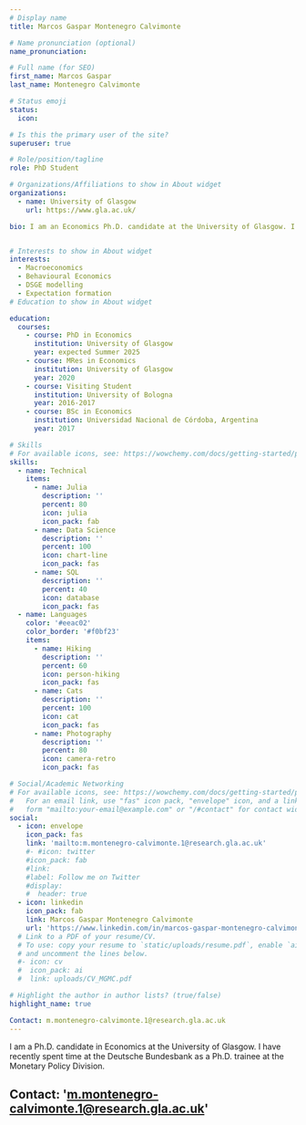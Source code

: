 ```yaml
---
# Display name
title: Marcos Gaspar Montenegro Calvimonte

# Name pronunciation (optional)
name_pronunciation: 

# Full name (for SEO)
first_name: Marcos Gaspar
last_name: Montenegro Calvimonte

# Status emoji
status:
  icon:

# Is this the primary user of the site?
superuser: true

# Role/position/tagline
role: PhD Student

# Organizations/Affiliations to show in About widget
organizations:
  - name: University of Glasgow
    url: https://www.gla.ac.uk/

bio: ​​I am an Economics Ph.D. candidate at the University of Glasgow. I have recently spent time at the Deutsche Bundesbank as a Ph.D. trainee at the Monetary Policy Division.


# Interests to show in About widget
interests:
  - Macroeconomics
  - Behavioural Economics
  - DSGE modelling
  - Expectation formation
# Education to show in About widget

education:
  courses:
    - course: PhD in Economics
      institution: University of Glasgow
      year: expected Summer 2025
    - course: MRes in Economics 
      institution: University of Glasgow
      year: 2020
    - course: Visiting Student
      institution: University of Bologna
      year: 2016-2017  
    - course: BSc in Economics
      institution: Universidad Nacional de Córdoba, Argentina
      year: 2017

# Skills
# For available icons, see: https://wowchemy.com/docs/getting-started/page-builder/#icons
skills:
  - name: Technical
    items:
      - name: Julia
        description: ''
        percent: 80
        icon: julia
        icon_pack: fab
      - name: Data Science
        description: ''
        percent: 100
        icon: chart-line
        icon_pack: fas
      - name: SQL
        description: ''
        percent: 40
        icon: database
        icon_pack: fas
  - name: Languages
    color: '#eeac02'
    color_border: '#f0bf23'
    items:
      - name: Hiking
        description: ''
        percent: 60
        icon: person-hiking
        icon_pack: fas
      - name: Cats
        description: ''
        percent: 100
        icon: cat
        icon_pack: fas
      - name: Photography
        description: ''
        percent: 80
        icon: camera-retro
        icon_pack: fas

# Social/Academic Networking
# For available icons, see: https://wowchemy.com/docs/getting-started/page-builder/#icons
#   For an email link, use "fas" icon pack, "envelope" icon, and a link in the
#   form "mailto:your-email@example.com" or "/#contact" for contact widget.
social:
  - icon: envelope
    icon_pack: fas
    link: 'mailto:m.montenegro-calvimonte.1@research.gla.ac.uk'
    #- #icon: twitter
    #icon_pack: fab
    #link: 
    #label: Follow me on Twitter
    #display:
    #  header: true
  - icon: linkedin
    icon_pack: fab
    link: Marcos Gaspar Montenegro Calvimonte
    url: 'https://www.linkedin.com/in/marcos-gaspar-montenegro-calvimonte-647a1873/'
  # Link to a PDF of your resume/CV.
  # To use: copy your resume to `static/uploads/resume.pdf`, enable `ai` icons in `params.yaml`,
  # and uncomment the lines below.
  #- icon: cv
  #  icon_pack: ai
  #  link: uploads/CV_MGMC.pdf

# Highlight the author in author lists? (true/false)
highlight_name: true

Contact: m.montenegro-calvimonte.1@research.gla.ac.uk
---
```

​​I am a Ph.D. candidate in Economics at the University of Glasgow. I have recently spent time at the Deutsche Bundesbank as a Ph.D. trainee at the Monetary Policy Division.​

Contact: 'm.montenegro-calvimonte.1@research.gla.ac.uk'
---
